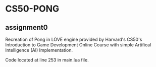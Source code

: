 # CS50-PONG

## assignment0

Recreation of Pong in LÖVE engine provided by Harvard's CS50's Introduction to Game Development Online Course with simple Artifical Intelligence (AI) Implementation.

Code located at line 253 in main.lua file.